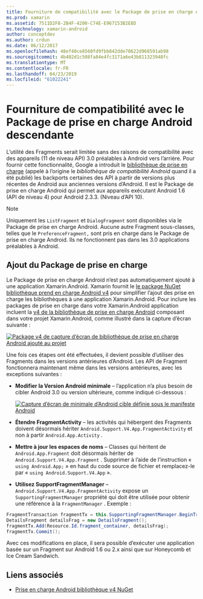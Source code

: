 ```yaml
---
title: Fourniture de compatibilité avec le Package de prise en charge Android descendante
ms.prod: xamarin
ms.assetid: 7511D2F8-2B4F-4200-C74E-E967153B2E8D
ms.technology: xamarin-android
author: conceptdev
ms.author: crdun
ms.date: 06/12/2017
ms.openlocfilehash: 48ef40ce8560fd9fbb842dde70622d968591ab98
ms.sourcegitcommit: 4b402d1c508fa84e4fc3171a6e43b811323948fc
ms.translationtype: MT
ms.contentlocale: fr-FR
ms.lasthandoff: 04/23/2019
ms.locfileid: "61022241"
---
```

# <a name="providing-backwards-compatibility-with-the-android-support-package"></a>Fourniture de compatibilité avec le Package de prise en charge Android descendante

L’utilité des Fragments serait limitée sans des raisons de compatibilité avec des appareils (11 de niveau API) 3.0 préalables à Android vers l’arrière. Pour fournir cette fonctionnalité, Google a introduit le [bibliothèque de prise en charge](https://developer.android.com/sdk/compatibility-library.html) (appelé à l’origine le *bibliothèque de compatibilité Android* quand il a été publié) les backports certaines des API à partir de versions plus récentes de Android aux anciennes versions d’Android. Il est le Package de prise en charge Android qui permet aux appareils exécutant Android 1.6 (API de niveau 4) pour Android 2.3.3. (Niveau d’API 10).

> [!NOTE]
> Uniquement les `ListFragment` et `DialogFragment` sont disponibles via le Package de prise en charge Android. Aucune autre Fragment sous-classes, telles que le `PreferenceFragment,` sont pris en charge dans le Package de prise en charge Android. Ils ne fonctionnent pas dans les 3.0 applications préalables à Android. 


## <a name="adding-the-support-package"></a>Ajout du Package de prise en charge

Le Package de prise en charge Android n’est pas automatiquement ajouté à une application Xamarin.Android. Xamarin fournit le [le package NuGet bibliothèque prend en charge Android v4](https://www.nuget.org/packages/Xamarin.Android.Support.v4/) pour simplifier l’ajout des prise en charge les bibliothèques à une application Xamarin.Android. Pour inclure les packages de prise en charge dans votre Xamarin.Android application incluent la [v4 de la bibliothèque de prise en charge Android](https://www.nuget.org/packages/Xamarin.Android.Support.v4/) composant dans votre projet Xamarin.Android, comme illustré dans la capture d’écran suivante : 

[![Package v4 de capture d’écran de bibliothèque de prise en charge Android ajouté au projet](providing-backwards-compatibility-images/02-sml.png)](providing-backwards-compatibility-images/02.png#lightbox)

Une fois ces étapes ont été effectuées, il devient possible d’utiliser des Fragments dans les versions antérieures d’Android. Les API de Fragment fonctionnera maintenant même dans les versions antérieures, avec les exceptions suivantes : 

-   **Modifier la Version Android minimale** &ndash; l’application n’a plus besoin de cibler Android 3.0 ou version ultérieure, comme indiqué ci-dessous : 

    [![Capture d’écran de minimale d’Android cible définie sous le manifeste Android](providing-backwards-compatibility-images/03-sml.png)](providing-backwards-compatibility-images/03.png#lightbox)

-   **Étendre FragmentActivity** &ndash; les activités qui hébergent des Fragments doivent désormais hériter `Android.Support.V4.App.FragmentActivity` et non à partir `Android.App.Activity` . 

-   **Mettre à jour les espaces de noms** &ndash; Classes qui héritent de `Android.App.Fragment` doit désormais hériter de `Android.Support.V4.App.Fragment` . Supprimer à l’aide de l’instruction « `using Android.App;` » en haut du code source de fichier et remplacez-le par « `using Android.Support.V4.App` ». 

-   **Utilisez SupportFragmentManager** &ndash; `Android.Support.V4.App.FragmentActivity` expose un `SupportingFragmentManager` propriété qui doit être utilisée pour obtenir une référence à la `FragmentManager` . Exemple : 

```csharp
FragmentTransaction fragmentTx = this.SupportingFragmentManager.BeginTransaction();
DetailsFragment detailsFrag = new DetailsFragment();
fragmentTx.Add(Resource.Id.fragment_container, detailsFrag);
fragmentTx.Commit();
```

Avec ces modifications en place, il sera possible d’exécuter une application basée sur un Fragment sur Android 1.6 ou 2.x ainsi que sur Honeycomb et Ice Cream Sandwich. 


## <a name="related-links"></a>Liens associés

- [Prise en charge Android bibliothèque v4 NuGet](https://www.nuget.org/packages/Xamarin.Android.Support.v4/)
